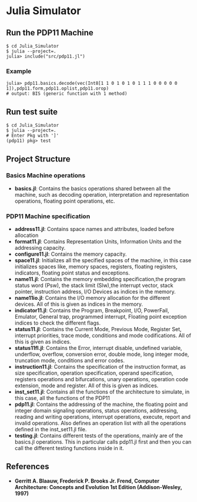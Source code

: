 # Julia Simulator

## Run the PDP11 Machine
```
$ cd Julia_Simulator
$ julia --project=.
julia> include("src/pdp11.jl")
```
### Example
```
julia> pdp11.basics.decode(vec(Int8[1 1 0 1 0 1 0 1 1 1 0 0 0 0 0 1]),pdp11.form,pdp11.oplist,pdp11.orop)
# output: BIS (generic function with 1 method)
```

## Run test suite
```
$ cd Julia_Simulator
$ julia --project=.
# Enter Pkg with ']'
(pdp11) pkg> test
```

## Project Structure

### Basics Machine operations

- **basics.jl**: Contains the basics operations shared between all the machine, such as decoding operation, interpretation and representation operations, floating point operations, etc.

### PDP11 Machine specification
  - **address11.jl**: Contains space names and attributes, loaded before allocation
  - **format11.jl**: Contains Representation Units, Information Units and the addressing capacity.
  - **configure11.jl**: Contains the memory capacity.
  - **space11.jl**: Initializes all the specified spaces of the machine, in this case initializes spaces like, memory spaces, registers, floating registers, indicators, floating point status and exceptions.
  - **name11.jl**: Contains the memory embedding specification,the program status word (Psw), the stack limit (Slw),the interrupt vector, stack pointer, instruction address, I/O Devices as indices in the memory.
  - **name11io.jl**: Contains the I/O memory allocation for the different devices. All of this is given as indices in the memory.
  - **indicator11.jl**: Contains the Program, Breakpoint, I/O, PowerFail, Emulator, General trap, programmed interrupt, Floating point exception indices to check the different flags.
  - **status11.jl**: Contains the Current Mode, Previous Mode, Register Set, interrupt priorities, trace mode, conditions and mode codifications. All of this is given as indices.
  - **status11fl.jl**: Contains the Error, interrupt disable, undefined variable, underflow, overflow, conversion error, double mode, long integer mode, truncation mode, conditions and error codes.
  - **instruction11.jl**: Contains the specification of the instruction format, as
      size specification, operation specification, operand specification, registers operations and bifurcations, unary operations, operation code extension, mode and register. All of this is given as indices.
  - **inst_set11.jl**: Contains all the functions of the architecture to simulate, in this case, all the functions of the PDP11
  - **pdp11.jl**: Contains the addressing of the machine, the floating point and integer domain signaling operations, status operations, addressing, reading and writing operations, interrupt operations, execute, report and invalid operations.
    Also defines an operation list with all the operations defined in the inst_set11.jl file.
  - **testing.jl**: Contains different tests of the operations, mainly are of the basics.jl operations. This in particular calls pdp11.jl first and then you can call the different testing functions inside in it.

## References

- **Gerritt A. Blaauw, Frederick P. Brooks Jr. Frend, Computer Architecture: Concepts and Evolution 1st Edition (Addison-Wesley, 1997)**
